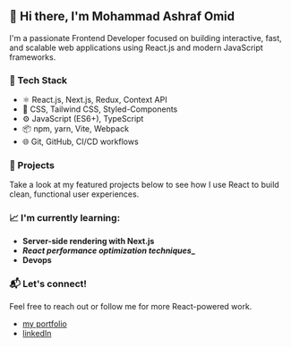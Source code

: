 ## 👋 Hi there, I'm Mohammad Ashraf Omid
I'm a passionate Frontend Developer focused on building interactive, fast, and scalable web applications using React.js and modern JavaScript frameworks.

### 🧠 Tech Stack

- ⚛️ React.js, Next.js, Redux, Context API
- 💅 CSS, Tailwind CSS, Styled-Components
- ⚙️ JavaScript (ES6+), TypeScript
- 📦 npm, yarn, Vite, Webpack
- 🌐 Git, GitHub, CI/CD workflows

### 🚀 Projects

Take a look at my featured projects below to see how I use React to build clean, functional user experiences.

### 📈 I'm currently learning:

- **__Server-side rendering with Next.js__**
- **_React performance optimization techniques__**
- **__Devops__**

### 📬 Let's connect!

Feel free to reach out or follow me for more React-powered work.

- [ my portfolio](https://prot-two.vercel.app/)
- [ linkedIn](https://www.linkedin.com/in/m-ashraf-omid-91425b353/)


